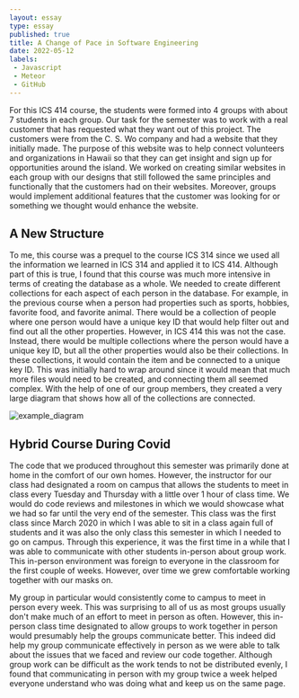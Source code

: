```yaml
---
layout: essay
type: essay
published: true
title: A Change of Pace in Software Engineering 
date: 2022-05-12
labels:
 - Javascript
 - Meteor
 - GitHub
---
```

For this ICS 414 course, the students were formed into 4 groups with about 7 students in each group. Our task for the semester was to work with a real customer that has requested what they want out of this project. The customers were from the C. S. Wo company and had a website that they initially made. The purpose of this website was to help connect volunteers and organizations in Hawaii so that they can get insight and sign up for opportunities around the island. We worked on creating similar websites in each group with our designs that still followed the same principles and functionally that the customers had on their websites. Moreover, groups would implement additional features that the customer was looking for or something we thought would enhance the website. 

## A New Structure
To me, this course was a prequel to the course ICS 314 since we used all the information we learned in ICS 314 and applied it to ICS 414. Although part of this is true, I found that this course was much more intensive in terms of creating the database as a whole. We needed to create different collections for each aspect of each person in the database. For example, in the previous course when a person had properties such as sports, hobbies, favorite food, and favorite animal. There would be a collection of people where one person would have a unique key ID that would help filter out and find out all the other properties. However, in ICS 414 this was not the case. Instead, there would be multiple collections where the person would have a unique key ID, but all the other properties would also be their collections. In these collections, it would contain the item and be connected to a unique key ID. This was initially hard to wrap around since it would mean that much more files would need to be created, and connecting them all seemed complex. With the help of one of our group members, they created a very large diagram that shows how all of the collections are connected. 

![example_diagram](https://tbui00.github.io/images/example_diagram.png)

## Hybrid Course During Covid
The code that we produced throughout this semester was primarily done at home in the comfort of our own homes. However, the instructor for our class had designated a room on campus that allows the students to meet in class every Tuesday and Thursday with a little over 1 hour of class time. We would do code reviews and milestones in which we would showcase what we had so far until the very end of the semester. This class was the first class since March 2020 in which I was able to sit in a class again full of students and it was also the only class this semester in which I needed to go on campus. Through this experience, it was the first time in a while that I was able to communicate with other students in-person about group work. This in-person environment was foreign to everyone in the classroom for the first couple of weeks. However, over time we grew comfortable working together with our masks on. 

My group in particular would consistently come to campus to meet in person every week. This was surprising to all of us as most groups usually don't make much of an effort to meet in person as often. However, this in-person class time designated to allow groups to work together in person would presumably help the groups communicate better. This indeed did help my group communicate effectively in person as we were able to talk about the issues that we faced and review our code together. Although group work can be difficult as the work tends to not be distributed evenly, I found that communicating in person with my group twice a week helped everyone understand who was doing what and keep us on the same page.  

&nbsp;
&nbsp;
